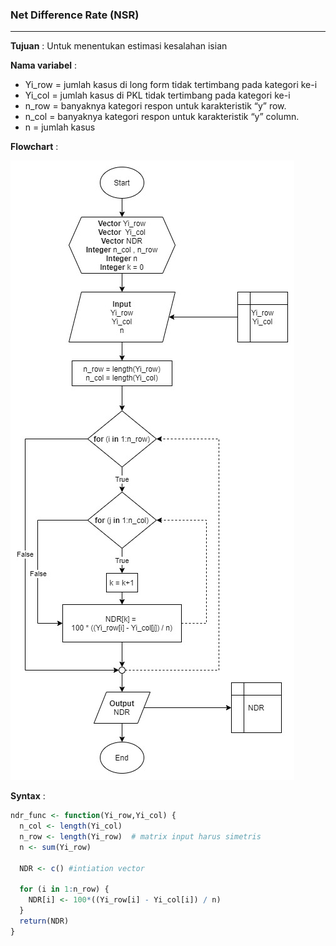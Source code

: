 ### Net Difference Rate (NSR)
-------

**Tujuan** : 
Untuk menentukan estimasi kesalahan isian 

**Nama variabel** : 
- Yi_row  = jumlah kasus di long form tidak tertimbang pada kategori ke-i 
- Yi_col  = jumlah kasus di PKL tidak tertimbang pada kategori ke-i
- n_row = banyaknya kategori respon untuk karakteristik “y” row.
- n_col = banyaknya kategori respon untuk karakteristik “y” column.
- n = jumlah kasus

**Flowchart** : 

![Flowchart NDR!](/Pengolahan/NDR/NDR.jpg "NDR")


**Syntax** : 
```R
ndr_func <- function(Yi_row,Yi_col) {
  n_col <- length(Yi_col)
  n_row <- length(Yi_row)  # matrix input harus simetris
  n <- sum(Yi_row) 
  
  NDR <- c() #intiation vector
  
  for (i in 1:n_row) {
    NDR[i] <- 100*((Yi_row[i] - Yi_col[i]) / n)
  }
  return(NDR)
}

```
